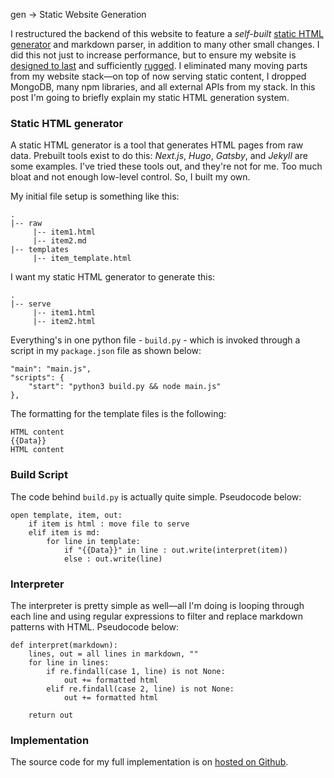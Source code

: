 gen -> Static Website Generation

I restructured the backend of this website to feature a *self-built* [static HTML generator](https://www.cloudflare.com/learning/performance/static-site-generator/) and markdown parser, in addition to many other small changes. I did this not just to increase performance, but to ensure my website is [designed to last](https://web.archive.org/web/20220625161623/https://jeffhuang.com/designed_to_last/) and sufficiently [rugged](https://ruggedsoftware.org/). I eliminated many moving parts from my website stack—on top of now serving static content, I dropped MongoDB, many npm libraries, and all external APIs from my stack. In this post I'm going to briefly explain my static HTML generation system.

### Static HTML generator
A static HTML generator is a tool that generates HTML pages from raw data. Prebuilt tools exist to do this: *Next.js*, *Hugo*, *Gatsby*, and *Jekyll* are some examples. I've tried these tools out, and they're not for me. Too much bloat and not enough low-level control. So, I built my own. 

My initial file setup is something like this:
```
.
|-- raw
     |-- item1.html
     |-- item2.md
|-- templates
     |-- item_template.html
```

I want my static HTML generator to generate this:
```
.
|-- serve
     |-- item1.html
     |-- item2.html
```

Everything's in one python file - `build.py` - which is invoked through a script in my `package.json` file as shown below:
```
"main": "main.js",
"scripts": {
	"start": "python3 build.py && node main.js"
},
```

The formatting for the template files is the following:
```html=
HTML content
{{Data}}
HTML content
```

### Build Script
The code behind `build.py` is actually quite simple. Pseudocode below:
```python=
open template, item, out:
	if item is html : move file to serve
	elif item is md:
		for line in template:
			if "{{Data}}" in line : out.write(interpret(item))
			else : out.write(line)
```

### Interpreter
The interpreter is pretty simple as well—all I'm doing is looping through each line and using regular expressions to filter and replace markdown patterns with HTML. Pseudocode below:
```python=
def interpret(markdown):
	lines, out = all lines in markdown, ""
	for line in lines:
		if re.findall(case 1, line) is not None:
			out += formatted html
		elif re.findall(case 2, line) is not None:
			out += formatted html
	
	return out
```

### Implementation
The source code for my full implementation is on [hosted on Github](https://github.com/JakeGinesin/jakegines.in).

